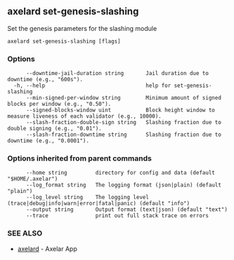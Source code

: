 ## axelard set-genesis-slashing

Set the genesis parameters for the slashing module

```
axelard set-genesis-slashing [flags]
```

### Options

```
      --downtime-jail-duration string       Jail duration due to downtime (e.g., "600s").
  -h, --help                                help for set-genesis-slashing
      --min-signed-per-window string        Minimum amount of signed blocks per window (e.g., "0.50").
      --signed-blocks-window uint           Block height window to measure liveness of each validator (e.g., 10000).
      --slash-fraction-double-sign string   Slashing fraction due to double signing (e.g., "0.01").
      --slash-fraction-downtime string      Slashing fraction due to downtime (e.g., "0.0001").
```

### Options inherited from parent commands

```
      --home string         directory for config and data (default "$HOME/.axelar")
      --log_format string   The logging format (json|plain) (default "plain")
      --log_level string    The logging level (trace|debug|info|warn|error|fatal|panic) (default "info")
      --output string       Output format (text|json) (default "text")
      --trace               print out full stack trace on errors
```

### SEE ALSO

- [axelard](/cli-docs/v0_31_3/axelard) - Axelar App
